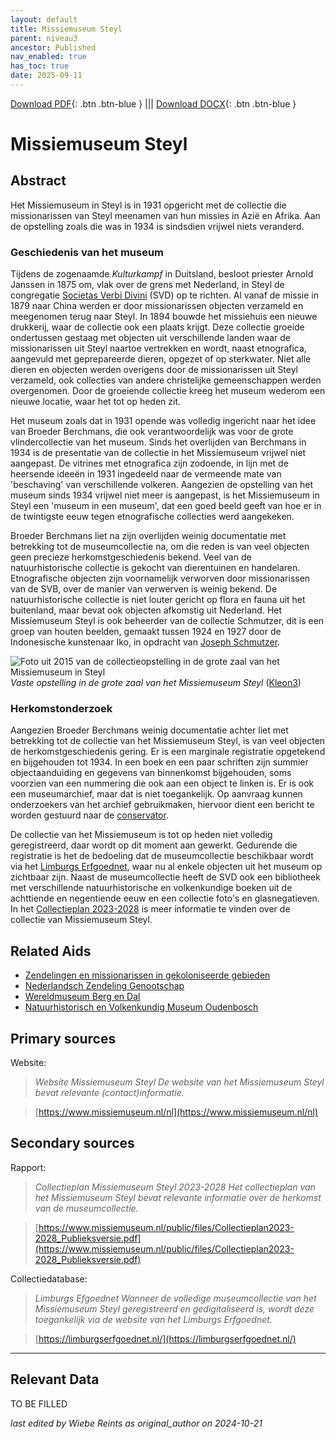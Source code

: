 ```yaml
---
layout: default
title: Missiemuseum Steyl
parent: niveau3
ancestor: Published
nav_enabled: true
has_toc: true
date: 2025-09-11
--- 
```



[Download PDF](https://raw.githubusercontent.com/colonial-heritage/research-guides-dev/refs/heads/main/EXPORTS/published/PDF/niveau3/Dutch/MissiemuseumSteyl.pdf){: .btn .btn-blue } |||    [Download DOCX](https://raw.githubusercontent.com/colonial-heritage/research-guides-dev/refs/heads/main/EXPORTS/published/DOCX/niveau3/Dutch/MissiemuseumSteyl.docx){: .btn .btn-blue }


# Missiemuseum Steyl


## Abstract

Het Missiemuseum in Steyl is in 1931 opgericht met de collectie die missionarissen van Steyl meenamen van hun missies in Azië en Afrika. Aan de opstelling zoals die was in 1934 is sindsdien vrijwel niets veranderd.

### Geschiedenis van het museum

Tijdens de zogenaamde *Kulturkampf* in Duitsland, besloot priester Arnold Janssen in 1875 om, vlak over de grens met Nederland, in Steyl de congregatie [Societas Verbi Divini](http://www.wikidata.org/entity/Q696656) (SVD) op te richten. Al vanaf de missie in 1879 naar China werden er door missionarissen objecten verzameld en meegenomen terug naar Steyl. In 1894 bouwde het missiehuis een nieuwe drukkerij, waar de collectie ook een plaats krijgt. Deze collectie groeide ondertussen gestaag met objecten uit verschillende landen waar de missionarissen uit Steyl naartoe vertrekken en wordt, naast etnografica, aangevuld met geprepareerde dieren, opgezet of op sterkwater. Niet alle dieren en objecten werden overigens door de missionarissen uit Steyl verzameld, ook collecties van andere christelijke gemeenschappen werden overgenomen. Door de groeiende collectie kreeg het museum wederom een nieuwe locatie, waar het tot op heden zit.

Het museum zoals dat in 1931 opende was volledig ingericht naar het idee van Broeder Berchmans, die ook verantwoordelijk was voor de grote vlindercollectie van het museum. Sinds het overlijden van Berchmans in 1934 is de presentatie van de collectie in het Missiemuseum vrijwel niet aangepast. De vitrines met etnografica zijn zodoende, in lijn met de heersende ideeën in 1931 ingedeeld naar de vermeende mate van 'beschaving' van verschillende volkeren. Aangezien de opstelling van het museum sinds 1934 vrijwel niet meer is aangepast, is het Missiemuseum in Steyl een 'museum in een museum', dat een goed beeld geeft van hoe er in de twintigste eeuw tegen etnografische collecties werd aangekeken.

Broeder Berchmans liet na zijn overlijden weinig documentatie met betrekking tot de museumcollectie na, om die reden is van veel objecten geen precieze herkomstgeschiedenis bekend. Veel van de natuurhistorische collectie is gekocht van dierentuinen en handelaren. Etnografische objecten zijn voornamelijk verworven door missionarissen van de SVB, over de manier van verwerven is weinig bekend. De natuurhistorische collectie is niet louter gericht op flora en fauna uit het buitenland, maar bevat ook objecten afkomstig uit Nederland. Het Missiemuseum Steyl is ook beheerder van de collectie Schmutzer, dit is een groep van houten beelden, gemaakt tussen 1924 en 1927 door de Indonesische kunstenaar Iko, in opdracht van [Joseph Schmutzer](http://www.wikidata.org/entity/Q1876872).

![Foto uit 2015 van de collectieopstelling in de grote zaal van het Missiemuseum in Steyl](https://upload.wikimedia.org/wikipedia/commons/9/9e/Missiemuseum_Steyl-Tegelen%2C_grote_zaal%2C_vaste_collectie_02.jpg)
_Vaste opstelling in de grote zaal van het Missiemuseum Steyl_ ([Kleon3](https://commons.wikimedia.org/wiki/File:Missiemuseum_Steyl-Tegelen,_grote_zaal,_vaste_collectie_02.jpg))

### Herkomstonderzoek

Aangezien Broeder Berchmans weinig documentatie achter liet met betrekking tot de collectie van het Missiemuseum Steyl, is van veel objecten de herkomstgeschiedenis gering. Er is een marginale registratie opgetekend en bijgehouden tot 1934. In een boek en een paar schriften zijn summier objectaanduiding en gegevens van binnenkomst bijgehouden, soms voorzien van een nummering die ook aan een object te linken is. Er is ook een museumarchief, maar dat is niet toegankelijk. Op aanvraag kunnen onderzoekers van het archief gebruikmaken, hiervoor dient een bericht te worden gestuurd naar de [conservator](mailto:conservator@missiemuseumsteyl.nl). 

De collectie van het Missiemuseum is tot op heden niet volledig geregistreerd, daar wordt op dit moment aan gewerkt. Gedurende die registratie is het de bedoeling dat de museumcollectie beschikbaar wordt via het [Limburgs Erfgoednet](https://limburgserfgoednet.nl/), waar nu al enkele objecten uit het museum op zichtbaar zijn. Naast de museumcollectie heeft de SVD ook een bibliotheek met verschillende natuurhistorische en volkenkundige boeken uit de achttiende en negentiende eeuw en een collectie foto's en glasnegatieven. In het [Collectieplan 2023-2028](https://www.missiemuseum.nl/public/files/Collectieplan2023-2028_Publieksversie.pdf) is meer informatie te vinden over de collectie van Missiemuseum Steyl.


## Related Aids

 - [Zendelingen en missionarissen in gekoloniseerde gebieden](niveau2/Dutch/ChristianMission_20240326.yml)  
 - [Nederlandsch Zendeling Genootschap](niveau3/Dutch/NZG_20240314.yml)  
 - [Wereldmuseum Berg en Dal](niveau3/Dutch/WMBergEnDal_20241001.yml)  
 - [Natuurhistorisch en Volkenkundig Museum Oudenbosch](niveau3/Dutch/MOudenbosch_20250603.yml)  

## Primary sources

Website:
  > *Website Missiemuseum Steyl*
  > _De website van het Missiemuseum Steyl bevat relevante (contact)informatie._  

  > [https://www.missiemuseum.nl/nl](https://www.missiemuseum.nl/nl)

## Secondary sources

Rapport:
  > *Collectieplan Missiemuseum Steyl 2023-2028*
  > _Het collectieplan van het Missiemuseum Steyl bevat relevante informatie over de herkomst van de museumcollectie._  

  > [https://www.missiemuseum.nl/public/files/Collectieplan2023-2028_Publieksversie.pdf](https://www.missiemuseum.nl/public/files/Collectieplan2023-2028_Publieksversie.pdf)

Collectiedatabase:
  > *Limburgs Efgoednet*
  > _Wanneer de volledige museumcollectie van het Missiemuseum Steyl geregistreerd en gedigitaliseerd is, wordt deze toegankelijk via de website van het Limburgs Erfgoednet._  

  > [https://limburgserfgoednet.nl/](https://limburgserfgoednet.nl/)



---
## Relevant Data 
TO BE FILLED

_last edited by Wiebe Reints as original_author on 2024-10-21_
        